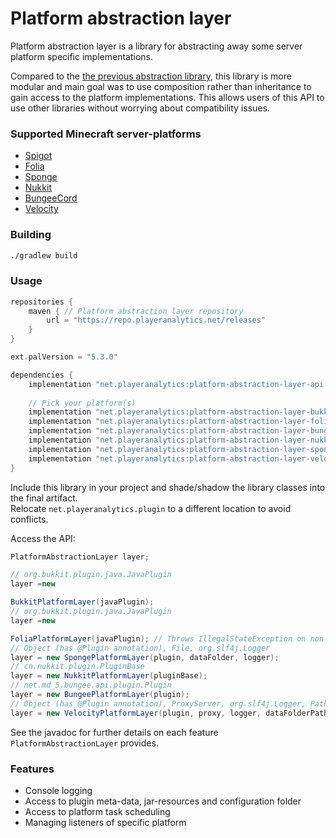 # Platform abstraction layer

Platform abstraction layer is a library for abstracting away some server platform specific implementations.

Compared to the [the previous abstraction library](https://github.com/AuroraLS3/Abstract-Plugin-Framework), this library
is more modular and main goal was to use composition rather than inheritance to gain access to the platform
implementations. This allows users of this API to use other libraries without worrying about compatibility issues.

### Supported Minecraft server-platforms

- [Spigot](https://www.spigotmc.org/)
- [Folia](https://papermc.io/software/folia)
- [Sponge](https://www.spongepowered.org/)
- [Nukkit](https://cloudburstmc.org/)
- [BungeeCord](https://www.spigotmc.org/wiki/bungeecord/)
- [Velocity](https://www.velocitypowered.com/)

### Building

```bash
./gradlew build
```

### Usage

```groovy
repositories {
    maven { // Platform abstraction layer repository
        url = "https://repo.playeranalytics.net/releases"
    }
}

ext.palVersion = "5.3.0"

dependencies {
    implementation "net.playeranalytics:platform-abstraction-layer-api:$palVersion"
    
    // Pick your platform(s)
    implementation "net.playeranalytics:platform-abstraction-layer-bukkit:$palVersion"
    implementation "net.playeranalytics:platform-abstraction-layer-folia:$palVersion"
    implementation "net.playeranalytics:platform-abstraction-layer-bungeecord:$palVersion"
    implementation "net.playeranalytics:platform-abstraction-layer-nukkit:$palVersion"
    implementation "net.playeranalytics:platform-abstraction-layer-sponge:$palVersion"
    implementation "net.playeranalytics:platform-abstraction-layer-velocity:$palVersion"
}
```

Include this library in your project and shade/shadow the library classes into the final artifact.  
Relocate `net.playeranalytics.plugin` to a different location to avoid conflicts.

Access the API:

```java
PlatformAbstractionLayer layer;

// org.bukkit.plugin.java.JavaPlugin
layer =new

BukkitPlatformLayer(javaPlugin);
// org.bukkit.plugin.java.JavaPlugin
layer =new

FoliaPlatformLayer(javaPlugin); // Throws IllegalStateException on non-Folia servers
// Object (has @Plugin annotation), File, org.slf4j.Logger
layer = new SpongePlatformLayer(plugin, dataFolder, logger); 
// cn.nukkit.plugin.PluginBase
layer = new NukkitPlatformLayer(pluginBase);
// net.md_5.bungee.api.plugin.Plugin
layer = new BungeePlatformLayer(plugin);
// Object (has @Plugin annotation), ProxyServer, org.slf4j.Logger, Path
layer = new VelocityPlatformLayer(plugin, proxy, logger, dataFolderPath);     
```

See the javadoc for further details on each feature `PlatformAbstractionLayer` provides.

### Features

- Console logging
- Access to plugin meta-data, jar-resources and configuration folder
- Access to platform task scheduling
- Managing listeners of specific platform
